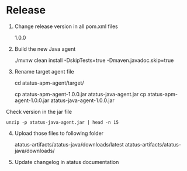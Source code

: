 # Release

1. Change release version in all pom.xml files

    <version>1.0.0</version>

2. Build the new Java agent

    ./mvnw clean install -DskipTests=true -Dmaven.javadoc.skip=true

3. Rename target agent file

    cd atatus-apm-agent/target/

    cp atatus-apm-agent-1.0.0.jar atatus-java-agent.jar
    cp atatus-apm-agent-1.0.0.jar atatus-java-agent-1.0.0.jar


Check version in the jar file

    unzip -p atatus-java-agent.jar | head -n 15


4. Upload those files to following folder

    atatus-artifacts/atatus-java/downloads/latest
    atatus-artifacts/atatus-java/downloads/<version>


5. Update changelog in atatus documentation

